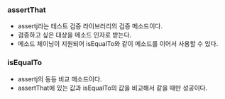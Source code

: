 
### assertThat
* assertj라는 테스트 검증 라이브러리의 검증 메소드이다.
* 검증하고 싶은 대상을 메소드 인자로 받는다.
* 메소드 체이닝이 지원되어 isEqualTo와 같이 메소드를 이어서 사용할 수 있다.

### isEqualTo
* assertj의 동등 비교 메소드이다.
* assertThat에 있는 값과 isEqualTo의 값을 비교해서 같을 때만 성공이다.
